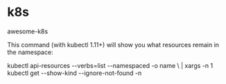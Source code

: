 # k8s
awesome-k8s

This command (with kubectl 1.11+) will show you what resources remain in the namespace:

kubectl api-resources --verbs=list --namespaced -o name \ 
| xargs -n 1 kubectl get --show-kind --ignore-not-found -n <namespace>
  
  
